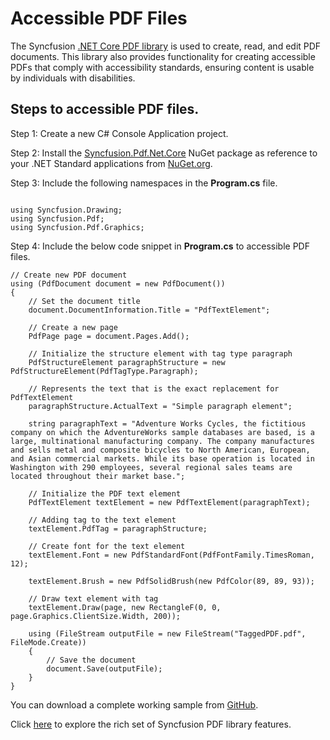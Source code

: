 # Accessible PDF Files

The Syncfusion [.NET Core PDF library](https://www.syncfusion.com/document-processing/pdf-framework/net-core/pdf-library) is used to create, read, and edit PDF documents. This library also provides functionality for creating accessible PDFs that comply with accessibility standards, ensuring content is usable by individuals with disabilities.

## Steps to accessible PDF files.

Step 1:  Create a new C# Console Application project.

Step 2: Install the [Syncfusion.Pdf.Net.Core](https://www.nuget.org/packages/Syncfusion.Pdf.Net.Core/) NuGet package as reference to your .NET Standard applications from [NuGet.org](https://www.nuget.org/).

Step 3: Include the following namespaces in the **Program.cs** file.

```

using Syncfusion.Drawing;
using Syncfusion.Pdf;
using Syncfusion.Pdf.Graphics;

```

Step 4: Include the below code snippet in **Program.cs** to accessible PDF files.
```
// Create new PDF document
using (PdfDocument document = new PdfDocument())
{
    // Set the document title
    document.DocumentInformation.Title = "PdfTextElement";

    // Create a new page
    PdfPage page = document.Pages.Add();

    // Initialize the structure element with tag type paragraph
    PdfStructureElement paragraphStructure = new PdfStructureElement(PdfTagType.Paragraph);

    // Represents the text that is the exact replacement for PdfTextElement
    paragraphStructure.ActualText = "Simple paragraph element";

    string paragraphText = "Adventure Works Cycles, the fictitious company on which the AdventureWorks sample databases are based, is a large, multinational manufacturing company. The company manufactures and sells metal and composite bicycles to North American, European, and Asian commercial markets. While its base operation is located in Washington with 290 employees, several regional sales teams are located throughout their market base.";

    // Initialize the PDF text element
    PdfTextElement textElement = new PdfTextElement(paragraphText);

    // Adding tag to the text element
    textElement.PdfTag = paragraphStructure;

    // Create font for the text element
    textElement.Font = new PdfStandardFont(PdfFontFamily.TimesRoman, 12);

    textElement.Brush = new PdfSolidBrush(new PdfColor(89, 89, 93));

    // Draw text element with tag
    textElement.Draw(page, new RectangleF(0, 0, page.Graphics.ClientSize.Width, 200));

    using (FileStream outputFile = new FileStream("TaggedPDF.pdf", FileMode.Create))
    {
        // Save the document
        document.Save(outputFile);
    }
}

```

You can download a complete working sample from [GitHub](https://github.com/SyncfusionExamples/PDF-Examples/tree/master/Tagged%20PDF/Add-tag-for-the-text-element-in-PDF-document).

Click [here](https://www.syncfusion.com/document-processing/pdf-framework/net-core) to explore the rich set of Syncfusion PDF library features.